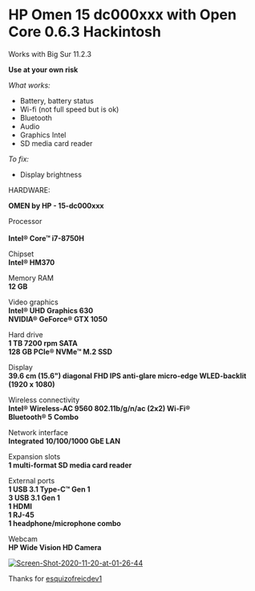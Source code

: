 # HP Omen 15 dc000xxx with Open Core 0.6.3 Hackintosh
Works with Big Sur 11.2.3


<b>Use at your own risk</b>




<i>What works:</i>

* Battery, battery status
* Wi-fi (not full speed but is ok)
* Bluetooth
* Audio
* Graphics Intel
* SD media card reader



<i>To fix:</i>

* Display brightness




HARDWARE:
	
<b>OMEN by HP - 15-dc000xxx</b> 

Processor</br>	
<b>Intel® Core™ i7-8750H</b>

Chipset</br>
<b>Intel® HM370</b>

Memory RAM</br>
<b>12 GB</b>

Video graphics</br>
<b>Intel® UHD Graphics 630</b></br>
<b>NVIDIA® GeForce® GTX 1050</b>

Hard drive</br>
<b>1 TB 7200 rpm SATA</b></br>
<b>128 GB PCIe® NVMe™ M.2 SSD</b>

Display</br>
<b>39.6 cm (15.6") diagonal FHD IPS anti-glare micro-edge WLED-backlit (1920 x 1080)</b>

Wireless connectivity</br>
<b>Intel® Wireless-AC 9560 802.11b/g/n/ac (2x2) Wi-Fi® </b></br>
<b>Bluetooth® 5 Combo</b>

Network interface</br>
<b>Integrated 10/100/1000 GbE LAN</b>

Expansion slots</br>
<b>1 multi-format SD media card reader</b>

External ports</br>
<b>1 USB 3.1 Type-C™ Gen 1</br>
3 USB 3.1 Gen 1</br>
1 HDMI</br> 1 RJ-45</br> 1 headphone/microphone combo</b>
</br>
	
Webcam</br>
<b>HP Wide Vision HD Camera </b>














<a href="https://ibb.co/HTW2tZL"><img src="https://i.ibb.co/LdLPxKD/Screen-Shot-2020-11-20-at-01-26-44.png" alt="Screen-Shot-2020-11-20-at-01-26-44" border="0"></a>




Thanks for <a href="https://github.com/esquizofreicdev1">esquizofreicdev1</a>

